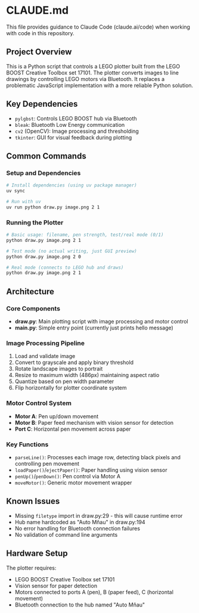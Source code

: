 # CLAUDE.md

This file provides guidance to Claude Code (claude.ai/code) when working with code in this repository.

## Project Overview

This is a Python script that controls a LEGO plotter built from the LEGO BOOST Creative Toolbox set 17101. The plotter converts images to line drawings by controlling LEGO motors via Bluetooth. It replaces a problematic JavaScript implementation with a more reliable Python solution.

## Key Dependencies

- `pylgbst`: Controls LEGO BOOST hub via Bluetooth
- `bleak`: Bluetooth Low Energy communication
- `cv2` (OpenCV): Image processing and thresholding
- `tkinter`: GUI for visual feedback during plotting

## Common Commands

### Setup and Dependencies
```bash
# Install dependencies (using uv package manager)
uv sync

# Run with uv
uv run python draw.py image.png 2 1
```

### Running the Plotter
```bash
# Basic usage: filename, pen strength, test/real mode (0/1)
python draw.py image.png 2 1

# Test mode (no actual writing, just GUI preview)
python draw.py image.png 2 0

# Real mode (connects to LEGO hub and draws)
python draw.py image.png 2 1
```

## Architecture

### Core Components

- **draw.py**: Main plotting script with image processing and motor control
- **main.py**: Simple entry point (currently just prints hello message)

### Image Processing Pipeline

1. Load and validate image
2. Convert to grayscale and apply binary threshold
3. Rotate landscape images to portrait
4. Resize to maximum width (486px) maintaining aspect ratio
5. Quantize based on pen width parameter
6. Flip horizontally for plotter coordinate system

### Motor Control System

- **Motor A**: Pen up/down movement
- **Motor B**: Paper feed mechanism with vision sensor for detection
- **Port C**: Horizontal pen movement across paper

### Key Functions

- `parseLine()`: Processes each image row, detecting black pixels and controlling pen movement
- `loadPaper()`/`ejectPaper()`: Paper handling using vision sensor
- `penUp()`/`penDown()`: Pen control via Motor A
- `moveMotor()`: Generic motor movement wrapper

## Known Issues

- Missing `filetype` import in draw.py:29 - this will cause runtime error
- Hub name hardcoded as "Auto Mňau" in draw.py:194
- No error handling for Bluetooth connection failures
- No validation of command line arguments

## Hardware Setup

The plotter requires:
- LEGO BOOST Creative Toolbox set 17101
- Vision sensor for paper detection
- Motors connected to ports A (pen), B (paper feed), C (horizontal movement)
- Bluetooth connection to the hub named "Auto Mňau"